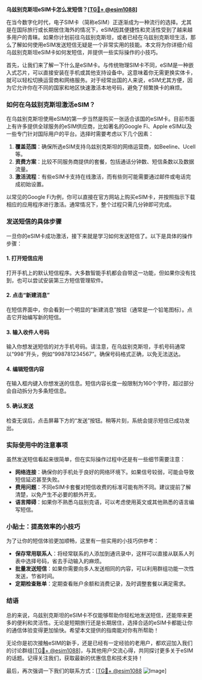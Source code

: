 **乌兹别克斯坦eSIM卡怎么发短信？[[TG💪+ @esim1088](https://t.me/s/esim1088)]**

在当今数字化时代，电子SIM卡（简称eSIM）正逐渐成为一种流行的选择。尤其是在国际旅行或长期居住海外的情况下，eSIM因其便捷性和灵活性受到了越来越多用户的青睐。如果你计划前往乌兹别克斯坦，或者已经在乌兹别克斯坦生活，那么了解如何使用eSIM发送短信无疑是一个非常实用的技能。本文将为你详细介绍乌兹别克斯坦eSIM卡如何发短信，并提供一些实际操作的小技巧。

首先，让我们来了解一下什么是eSIM卡。与传统物理SIM卡不同，eSIM是一种嵌入式芯片，可以直接安装在手机或其他支持设备中。这意味着你无需更换实体卡，就可以轻松切换运营商和网络服务。对于经常出国的人来说，eSIM尤其方便，因为它允许你在不同的国家和地区快速激活本地号码，避免了频繁换卡的麻烦。

### 如何在乌兹别克斯坦激活eSIM？

在乌兹别克斯坦使用eSIM的第一步当然是购买一张适合该国的eSIM卡。目前市面上有许多提供全球服务的eSIM供应商，比如著名的Google Fi、Apple eSIM以及一些专门针对国际用户的平台。选择时需要考虑以下几个因素：

1. **覆盖范围**：确保所选eSIM支持乌兹别克斯坦的网络运营商，如Beeline、Ucell等。
2. **资费方案**：比较不同服务商提供的套餐，包括通话分钟数、短信条数以及数据流量。
3. **激活流程**：有些eSIM卡支持在线激活，而有些则可能需要通过邮件或电话完成初始设置。

以常见的Google Fi为例，你可以直接在官方网站上购买eSIM卡，并按照指示下载相应的应用程序进行激活。通常情况下，整个过程只需几分钟即可完成。

### 发送短信的具体步骤

一旦你的eSIM卡成功激活，接下来就是学习如何发送短信了。以下是具体的操作步骤：

#### 1. 打开短信应用
打开手机上的默认短信程序。大多数智能手机都会自带这一功能，但如果你没有找到，也可以尝试安装第三方短信管理软件。

#### 2. 点击“新建消息”
在短信界面中，你会看到一个明显的“新建消息”按钮（通常是一个铅笔图标）。点击它开始编写新的短信。

#### 3. 输入收件人号码
输入你想发送短信的对方手机号码。请注意，在乌兹别克斯坦，手机号码通常以“998”开头，例如“998781234567”。确保号码格式正确，以免无法送达。

#### 4. 编辑短信内容
在输入框内键入你想发送的信息。短信内容长度一般限制为160个字符，超过部分会自动拆分为多条短信息。

#### 5. 确认发送
检查无误后，点击屏幕下方的“发送”按钮。稍等片刻，系统会提示短信已成功发出。

### 实际使用中的注意事项

虽然发送短信看起来很简单，但在实际操作过程中还是有一些细节需要注意：

- **网络连接**：确保你的手机处于良好的网络环境下。如果信号较弱，可能会导致短信延迟甚至失败。
- **费用问题**：不同eSIM卡套餐对短信收费的标准可能有所不同。建议提前了解清楚，以免产生不必要的额外开支。
- **语言障碍**：如果你不熟悉乌兹别克语，可以考虑使用英文或其他熟悉的语言编写短信。

### 小贴士：提高效率的小技巧

为了让你的短信体验更加顺畅，这里有一些实用的小技巧供参考：

- **保存常用联系人**：将经常联系的人添加到通讯录中，这样可以直接从联系人列表中选择号码，省去手动输入的麻烦。
- **批量发送短信**：如果你需要向多人发送相同的内容，可以利用群组功能一次性发送，节省时间。
- **定期检查账单**：定期查看账户余额和消费记录，及时调整套餐以满足需求。

### 结语

总的来说，乌兹别克斯坦的eSIM卡不仅能够帮助你轻松地发送短信，还能带来更多的便利和灵活性。无论是短期旅行还是长期居住，选择合适的eSIM卡都能让你的通信体验变得更加愉快。希望本文提供的指南能对你有所帮助！

无论你是初次接触eSIM的新手，还是已经有一定经验的老用户，都欢迎加入我们的讨论群组[[TG💪+ @esim1088](https://t.me/s/esim1088)]，与其他用户交流心得，共同探讨更多关于eSIM的话题。记得关注我们，获取最新的优惠信息和技术支持！

最后，再次强调一下我们的联系方式：[[TG💪+ @esim1088](https://t.me/s/esim1088) ![Image](https://i.postimg.cc/4NQfJmqS/Snipaste-2025-05-13-00-14-12.png)]
